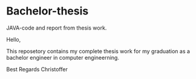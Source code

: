 # Bachelor-thesis
JAVA-code and report from thesis work. 

Hello, 

This reposetory contains my complete thesis work for my graduation as a bachelor engineer in computer engineerning. 

Best Regards 
Christoffer
